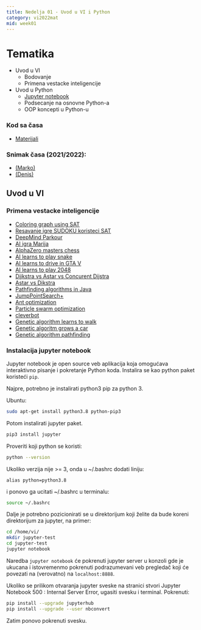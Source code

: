```yaml
---
title: Nedelja 01 - Uvod u VI i Python
category: vi2022mat
mid: week01
---
```


# Tematika
- Uvod u VI
    - Bodovanje
    - Primena vestacke inteligencije
- Uvod u Python
    - [Jupyter notebook](https://jupyter.org/)
    - Podsecanje na osnovne Python-a
    - OOP koncepti u Python-u

### Kod sa časa
- <a target="_blank" href="https://github.com/matfvi/vi/tree/master/2023.2024/01_Uvod_u_python">Materijali</a>

### Snimak časa (2021/2022):
- <a target="_blank" href="https://youtu.be/l822NWIeDBM"> (Marko)<a/>
- <a target="_blank" href="https://youtu.be/7u3k-B2WYx8"> (Denis)<a/>

## Uvod u VI

### Primena vestacke inteligencije
- [Coloring graph using SAT](https://www.youtube.com/watch?v=0gt503wK7AI&t=194s)
- [Resavanje igre SUDOKU koristeci SAT](https://github.com/lakshayg/sudoku)
- [DeepMind Parkour](https://www.youtube.com/watch?v=g59nSURxYgk)
- [AI igra Marija](https://www.youtube.com/watch?v=A97HL3_fxyo)
- [AlphaZero masters chess](https://www.youtube.com/watch?v=0g9SlVdv1PY)
- [AI learns to play snake](https://www.youtube.com/watch?v=3bhP7zulFfY)
- [AI learns to drive in GTA V](https://www.youtube.com/watch?v=edWI4ZnWUGg)
- [AI learns to play 2048](https://www.youtube.com/watch?v=JQut67u8LIg)
- [Dijkstra vs Astar vs Concurent Dijstra](https://www.youtube.com/watch?v=cSxnOm5aceA)
- [Astar vs Dikstra](https://www.youtube.com/watch?v=g024lzsknDo)
- [Pathfinding algorithms in Java](https://www.youtube.com/watch?v=CLbqqb53DLA&app=desktop)
- [JumpPointSearch+](https://www.gdcvault.com/play/1022094/JPS-Over-100x-Faster-than)
- [Ant optimization](https://www.youtube.com/watch?v=eVKAIufSrHs)
- [Particle swarm optimization](https://www.youtube.com/watch?v=gkGa6WZpcQg)
- [cleverbot](http://www.cleverbot.com/)
- [Genetic algorithm learns to walk](https://www.youtube.com/watch?v=uwz8JzrEwWY)
- [Genetic algoritm grows a car](https://www.youtube.com/watch?v=FKbarpAlBkw)
- [Genetic algorithm pathfinding](https://www.youtube.com/watch?v=BKF7pGw8qbY&app=desktop)

### Instalacija jupyter notebook

Jupyter notebook je open source veb aplikacija koja omogućava interaktivno pisanje i pokretanje Python koda.
Instalira se kao python paket koristeći `pip`.

Najpre, potrebno je instalirati python3 pip za python 3.

Ubuntu:  
```bash
sudo apt-get install python3.8 python-pip3
```

Potom instalirati jupyter paket.  
```bash
pip3 install jupyter
```

Proveriti koji python se koristi:  
```bash
python --version
```
Ukoliko verzija nije >= 3, onda u ~/.bashrc dodati liniju:  
```
alias python=python3.8
```
i ponovo ga ucitati ~/.bashrc u terminalu:  
```bash
source ~/.bashrc
```

Dalje je potrebno pozicionirati se u direktorijum koji želite da bude koreni direktorijum za jupyter, na primer:

```bash
cd /home/vi/
mkdir jupyter-test
cd jupyter-test
jupyter notebook
```
Naredba `jupyter notebook` će pokrenuti jupyter server u konzoli gde je ukucana i istovremenmo pokrenuti podrazumevani
veb pregledač koji će povezati na (verovatno) na `localhost:8888`.

Ukoliko se prilikom otvaranja jupyter sveske na stranici stvori Jupyter Notebook 500 : Internal Server Error, ugasiti 
svesku i terminal. Pokrenuti:  
```bash
pip install --upgrade jupyterhub
pip install --upgrade --user nbconvert
```
Zatim ponovo pokrenuti svesku.
